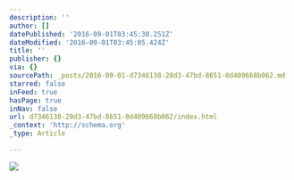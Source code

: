 ```yaml
---
description: ''
author: []
datePublished: '2016-09-01T03:45:30.251Z'
dateModified: '2016-09-01T03:45:05.424Z'
title: ''
publisher: {}
via: {}
sourcePath: _posts/2016-09-01-d7346138-28d3-47bd-8651-0d409668b062.md
starred: false
inFeed: true
hasPage: true
inNav: false
url: d7346138-28d3-47bd-8651-0d409668b062/index.html
_context: 'http://schema.org'
_type: Article

---
```

![](https://the-grid-user-content.s3-us-west-2.amazonaws.com/5aa97626-e098-4f02-8a71-e9ad85cd79a6.jpg)